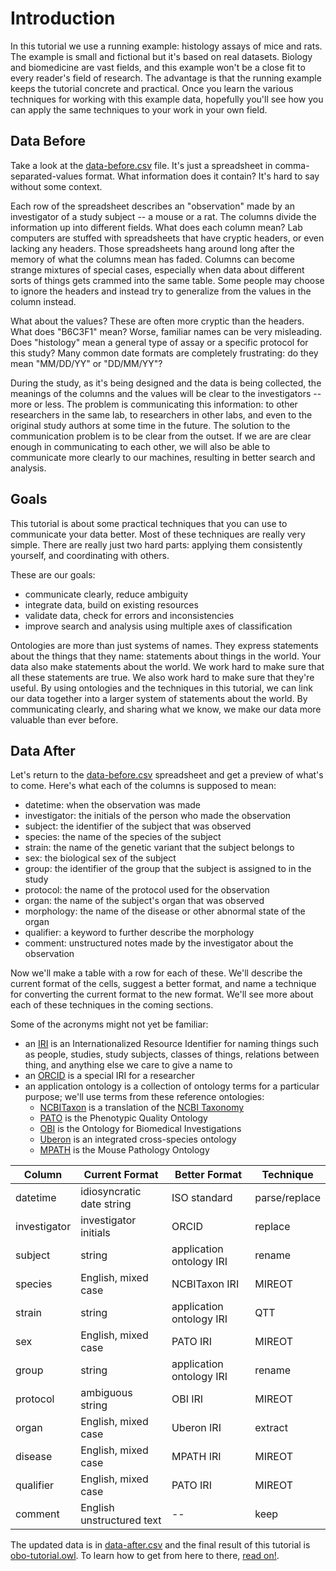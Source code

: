 # Introduction

In this tutorial we use a running example: histology assays of mice and rats. The example is small and fictional but it's based on real datasets. Biology and biomedicine are vast fields, and this example won't be a close fit to every reader's field of research. The advantage is that the running example keeps the tutorial concrete and practical. Once you learn the various techniques for working with this example data, hopefully you'll see how you can apply the same techniques to your work in your own field.


## Data Before

Take a look at the [data-before.csv](https://github.com/OHSU-Library/obo-tutorial/blob/master/examples/data-before.csv) file. It's just a spreadsheet in comma-separated-values format. What information does it contain? It's hard to say without some context.

Each row of the spreadsheet describes an "observation" made by an investigator of a study subject -- a mouse or a rat. The columns divide the information up into different fields. What does each column mean? Lab computers are stuffed with spreadsheets that have cryptic headers, or even lacking any headers. Those spreadsheets hang around long after the memory of what the columns mean has faded. Columns can become strange mixtures of special cases, especially when data about different sorts of things gets crammed into the same table. Some people may choose to ignore the headers and instead try to generalize from the values in the column instead.

What about the values? These are often more cryptic than the headers. What does "B6C3F1" mean? Worse, familiar names can be very misleading. Does "histology" mean a general type of assay or a specific protocol for this study? Many common date formats are completely frustrating: do they mean "MM/DD/YY" or "DD/MM/YY"?

During the study, as it's being designed and the data is being collected, the meanings of the columns and the values will be clear to the investigators -- more or less. The problem is communicating this information: to other researchers in the same lab, to researchers in other labs, and even to the original study authors at some time in the future. The solution to the communication problem is to be clear from the outset. If we are are clear enough in communicating to each other, we will also be able to communicate more clearly to our machines, resulting in better search and analysis.


## Goals

This tutorial is about some practical techniques that you can use to communicate your data better. Most of these techniques are really very simple. There are really just two hard parts: applying them consistently yourself, and coordinating with others.

These are our goals:

- communicate clearly, reduce ambiguity
- integrate data, build on existing resources
- validate data, check for errors and inconsistencies
- improve search and analysis using multiple axes of classification

Ontologies are more than just systems of names. They express statements about the things that they name: statements about things in the world. Your data also make statements about the world. We work hard to make sure that all these statements are true. We also work hard to make sure that they're useful. By using ontologies and the techniques in this tutorial, we can link our data together into a larger system of statements about the world. By communicating clearly, and sharing what we know, we make our data more valuable than ever before.


## Data After

Let's return to the [data-before.csv](https://github.com/OHSU-Library/obo-tutorial/blob/master/examples/data-before.csv) spreadsheet and get a preview of what's to come. Here's what each of the columns is supposed to mean:

- datetime: when the observation was made
- investigator: the initials of the person who made the observation
- subject: the identifier of the subject that was observed
- species: the name of the species of the subject
- strain: the name of the genetic variant that the subject belongs to
- sex: the biological sex of the subject
- group: the identifier of the group that the subject is assigned to in the study
- protocol: the name of the protocol used for the observation
- organ: the name of the subject's organ that was observed
- morphology: the name of the disease or other abnormal state of the organ
- qualifier: a keyword to further describe the morphology
- comment: unstructured notes made by the investigator about the observation

Now we'll make a table with a row for each of these. We'll describe the current format of the cells, suggest a better format, and name a technique for converting the current format to the new format. We'll see more about each of these techniques in the coming sections. 

Some of the acronyms might not yet be familiar:
- an [IRI](https://en.wikipedia.org/wiki/Internationalized_resource_identifier) is an Internationalized Resource Identifier for naming things such as people, studies, study subjects, classes of things, relations between thing, and anything else we care to give a name to
- an [ORCID](http://orcid.org) is a special IRI for a researcher
- an application ontology is a collection of ontology terms for a particular purpose; we'll use terms from these reference ontologies:
    - [NCBITaxon](http://www.obofoundry.org/wiki/index.php/NCBITaxon:Main_Page) is a translation of the [NCBI Taxonomy](http://www.ncbi.nlm.nih.gov/Taxonomy/Browser/wwwtax.cgi)
    - [PATO](http://obofoundry.org/wiki/index.php/PATO:Main_Page) is the Phenotypic Quality Ontology
    - [OBI](http://obi-ontology.org) is the Ontology for Biomedical Investigations
    - [Uberon](http://uberon.org) is an integrated cross-species ontology
    - [MPATH](http://obofoundry.org/cgi-bin/detail.cgi?id=mouse_pathology) is the Mouse Pathology Ontology


Column       |Current Format            |Better Format             |Technique
-------------|--------------------------|--------------------------|----------
datetime     |idiosyncratic date string |ISO standard              |parse/replace
investigator |investigator initials     |ORCID                     |replace
subject      |string                    |application ontology IRI  |rename
species      |English, mixed case       |NCBITaxon IRI             |MIREOT
strain       |string                    |application ontology IRI  |QTT
sex          |English, mixed case       |PATO IRI                  |MIREOT
group        |string                    |application ontology IRI  |rename
protocol     |ambiguous string          |OBI IRI                   |MIREOT
organ        |English, mixed case       |Uberon IRI                |extract
disease      |English, mixed case       |MPATH IRI                 |MIREOT
qualifier    |English, mixed case       |PATO IRI                  |MIREOT
comment      |English unstructured text |--                        |keep


The updated data is in [data-after.csv](https://github.com/OHSU-Library/obo-tutorial/blob/master/examples/data-after.csv) and the final result of this tutorial is [obo-tutorial.owl](https://github.com/OHSU-Library/obo-tutorial/raw/master/examples/obo-tutorial.owl). To learn how to get from here to there, [read on!](https://github.com/OHSU-Library/obo-tutorial/blob/master/docs/names.md).

